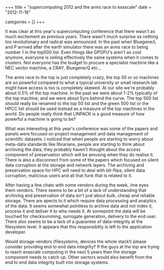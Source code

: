 +++
title = "supercomputing 2012 and the arms race to exascale"
date = "2012-11-16"


categories = []
+++

It was clear at this year's supercomputing conference that there wasn't
as much excitement as previous years. There wasn't much surprise as
nothing too revolutionary and radical was announced. In the past when
Bluegene/L and P arrived after the earth simulator there was an arms race
to being number 1 in the top500 list.  Even things like GPGPU's aren't
as cool anymore, everyone is selling effectively the same systems when
it comes to clusters. Not everyone has the budget to procure a specialist
machine like a NEC vector machine, a CRAY, Bluegene/Q etc...

The arms race to the top is just completely crazy, the top 50 or so
machines are so powerful compared to what a typical university or small
research lab might have access is too is completely skewed. At our site
we're probably about 0.5% of the top machine. In the past we were about
1-2% typically of the top machine, and we were about 5yrs behind the
curve. The top 500 list should really be renamed to the top 50 list and
the green 500 list or the HPCC list should be used instead as a measure
of the top machines in the world. Do people really think that LINPACK
is a good measure of how powerful a machine is going to be?

What was interesting at this year's conference was some of the papers
and panels were focused on project management and data management of
scientific datasets. I noticed that when people are starting to worry
about meta-data standards like librarians, people are starting to think
about archiving the data, they probably haven't thought about the access
component of preservation which will be amusing when they do realise
it. There is also a disconnect from some of the papers which focused on
silent data corruption at the storage and network layers. The archiving
and preservation space for HPC will need to deal with bit-flips, silent
data corruption, malicious users and all that funk that is related to it.

After having a few chats with some vendors during the week, /me eyes
them vendors. There seems to be a bit of a lack of understanding that
archiving and preservation of data isn't just about bulk, cheap and
reliable storage. There are apects to it which require data processing and
analytics of the data. It seems somewhat pointless to archive data and not
index it, process it and deliver it to who needs it. At somepoint the data
will be touched for checksumming, surrogate generation, delivery to the
end user. There also seems to be a lack of a guarantee of data-integrity
at the filesystem level. It appears that this responsiblity is left to
the application developer.

Would storage vendors (filesystems, devices the whole stack!) please
consider providing end to end data integrity? If the guys at the top are
trying to reach exascale computing in the next 5 years then the storage
component needs to catch up. Other sectors would also benefit from the
end to end data integrity built into storage systems.
